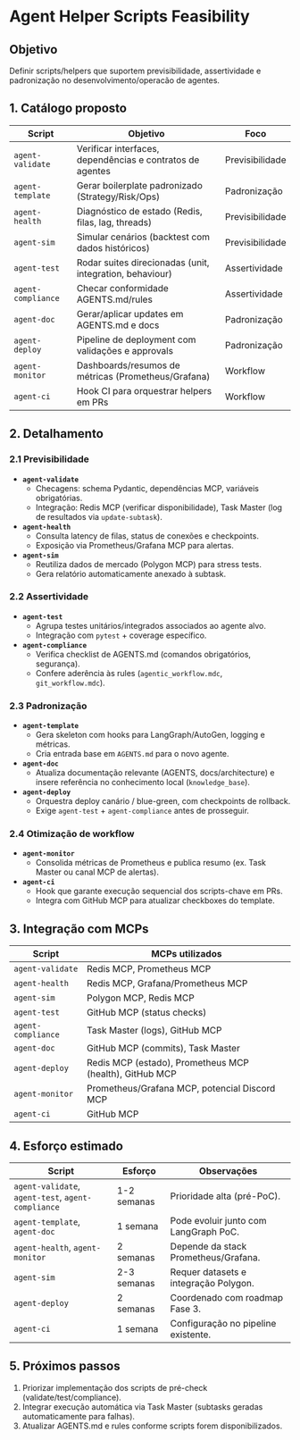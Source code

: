 # Agent Helper Scripts Feasibility

## Objetivo

Definir scripts/helpers que suportem previsibilidade, assertividade e
padronização no desenvolvimento/operacão de agentes.

## 1. Catálogo proposto

| Script | Objetivo | Foco |
| --- | --- | --- |
| `agent-validate` | Verificar interfaces, dependências e contratos de agentes | Previsibilidade |
| `agent-template` | Gerar boilerplate padronizado (Strategy/Risk/Ops) | Padronização |
| `agent-health` | Diagnóstico de estado (Redis, filas, lag, threads) | Previsibilidade |
| `agent-sim` | Simular cenários (backtest com dados históricos) | Previsibilidade |
| `agent-test` | Rodar suites direcionadas (unit, integration, behaviour) | Assertividade |
| `agent-compliance` | Checar conformidade AGENTS.md/rules | Assertividade |
| `agent-doc` | Gerar/aplicar updates em AGENTS.md e docs | Padronização |
| `agent-deploy` | Pipeline de deployment com validações e approvals | Padronização |
| `agent-monitor` | Dashboards/resumos de métricas (Prometheus/Grafana) | Workflow |
| `agent-ci` | Hook CI para orquestrar helpers em PRs | Workflow |

## 2. Detalhamento

### 2.1 Previsibilidade

- **`agent-validate`**
  - Checagens: schema Pydantic, dependências MCP, variáveis obrigatórias.
  - Integração: Redis MCP (verificar disponibilidade), Task Master (log de
    resultados via `update-subtask`).
- **`agent-health`**
  - Consulta latency de filas, status de conexões e checkpoints.
  - Exposição via Prometheus/Grafana MCP para alertas.
- **`agent-sim`**
  - Reutiliza dados de mercado (Polygon MCP) para stress tests.
  - Gera relatório automaticamente anexado à subtask.

### 2.2 Assertividade

- **`agent-test`**
  - Agrupa testes unitários/integrados associados ao agente alvo.
  - Integração com `pytest` + coverage específico.
- **`agent-compliance`**
  - Verifica checklist de AGENTS.md (comandos obrigatórios, segurança).
  - Confere aderência às rules (`agentic_workflow.mdc`, `git_workflow.mdc`).

### 2.3 Padronização

- **`agent-template`**
  - Gera skeleton com hooks para LangGraph/AutoGen, logging e métricas.
  - Cria entrada base em `AGENTS.md` para o novo agente.
- **`agent-doc`**
  - Atualiza documentação relevante (AGENTS, docs/architecture) e insere
    referência no conhecimento local (`knowledge_base`).
- **`agent-deploy`**
  - Orquestra deploy canário / blue-green, com checkpoints de rollback.
  - Exige `agent-test` + `agent-compliance` antes de prosseguir.

### 2.4 Otimização de workflow

- **`agent-monitor`**
  - Consolida métricas de Prometheus e publica resumo (ex. Task Master ou
    canal MCP de alertas).
- **`agent-ci`**
  - Hook que garante execução sequencial dos scripts-chave em PRs.
  - Integra com GitHub MCP para atualizar checkboxes do template.

## 3. Integração com MCPs

| Script | MCPs utilizados |
| --- | --- |
| `agent-validate` | Redis MCP, Prometheus MCP |
| `agent-health` | Redis MCP, Grafana/Prometheus MCP |
| `agent-sim` | Polygon MCP, Redis MCP |
| `agent-test` | GitHub MCP (status checks) |
| `agent-compliance` | Task Master (logs), GitHub MCP |
| `agent-doc` | GitHub MCP (commits), Task Master |
| `agent-deploy` | Redis MCP (estado), Prometheus MCP (health), GitHub MCP |
| `agent-monitor` | Prometheus/Grafana MCP, potencial Discord MCP |
| `agent-ci` | GitHub MCP |

## 4. Esforço estimado

| Script | Esforço | Observações |
| --- | --- | --- |
| `agent-validate`, `agent-test`, `agent-compliance` | 1-2 semanas | Prioridade alta (pré-PoC). |
| `agent-template`, `agent-doc` | 1 semana | Pode evoluir junto com LangGraph PoC. |
| `agent-health`, `agent-monitor` | 2 semanas | Depende da stack Prometheus/Grafana. |
| `agent-sim` | 2-3 semanas | Requer datasets e integração Polygon. |
| `agent-deploy` | 2 semanas | Coordenado com roadmap Fase 3. |
| `agent-ci` | 1 semana | Configuração no pipeline existente. |

## 5. Próximos passos

1. Priorizar implementação dos scripts de pré-check (validate/test/compliance).
2. Integrar execução automática via Task Master (subtasks geradas
   automaticamente para falhas).
3. Atualizar AGENTS.md e rules conforme scripts forem disponibilizados.


